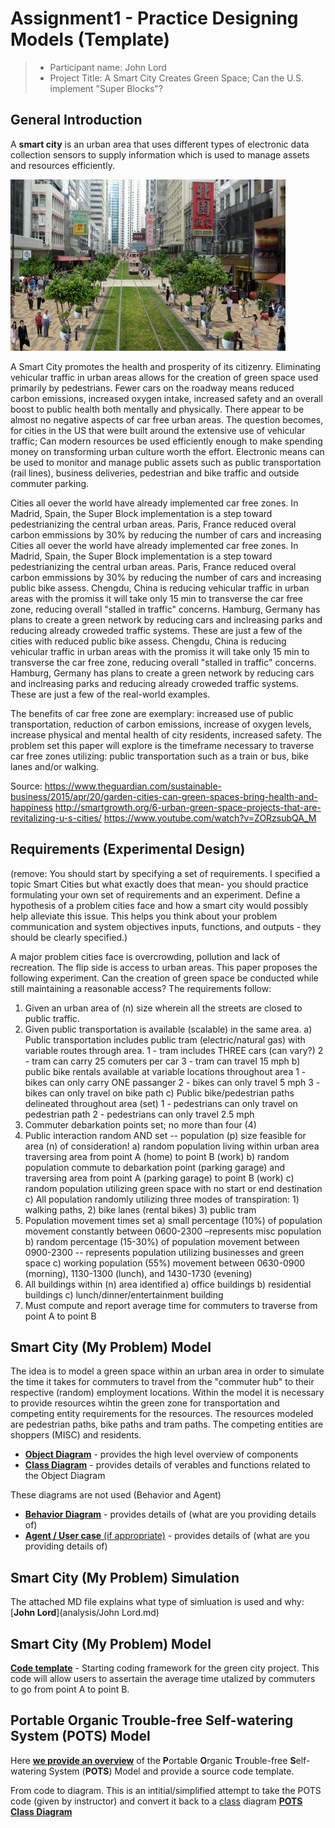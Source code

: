 # Assignment1 - Practice Designing Models (Template)


> * Participant name: John Lord
> * Project Title: A Smart City Creates Green Space; Can the U.S. implement "Super Blocks"?

## General Introduction

A **smart city** is an urban area that uses different types of electronic data collection sensors to supply information which is used to manage assets and resources efficiently.

![Image of Smart City](images/smart_city_green_space.jpg)

A Smart City promotes the health and prosperity of its citizenry.    Eliminating vehicular traffic in urban areas allows for the creation of green space used primarily by pedestrians.  Fewer cars on the roadway means reduced carbon emissions, increased oxygen intake, increased safety and an overall boost to public health both mentally and physically.  There appear to be almost no negative aspects of car free urban areas.  The question becomes, for cities in the US that were built around the extensive use of vehicular traffic; Can modern resources be used efficiently enough to make spending money on transforming urban culture worth the effort.  Electronic means can be used to monitor and manage public assets such as public transportation (rail lines), business deliveries, pedestrian and bike traffic and outside commuter parking.

Cities all oever the world have already implemented car free zones.  In Madrid, Spain, the Super Block implementation is a step toward pedestrianizing the central urban areas. Paris, France reduced overal carbon emmissions by 30% by reducing the number of cars and increasing Cities all oever the world have already implemented car free zones.  In Madrid, Spain, the Super Block implementation is a step toward pedestrianizing the central urban areas. Paris, France reduced overal carbon emmissions by 30% by reducing the number of cars and increasing public bike assess.  Chengdu, China is reducing vehicular traffic in urban areas with the promiss it will take only 15 min to transverse the car free zone, reducing overall "stalled in traffic" concerns.  Hamburg, Germany has plans to create a green network by reducing cars and inclreasing parks and reducing already croweded traffic systems.  These are just a few of the cities with reduced public bike assess.  Chengdu, China is reducing vehicular traffic in urban areas with the promiss it will take only 15 min to transverse the car free zone, reducing overall "stalled in traffic" concerns.  Hamburg, Germany has plans to create a green network by reducing cars and inclreasing parks and reducing already croweded traffic systems.  These are just a few of the real-world examples.

The benefits of car free zone are exemplary: increased use of public transportation, reduction of carbon emissions, increase of oxygen levels, increase physical and mental health of city residents, increased safety.  The problem set this paper will explore is the timeframe necessary to traverse car free zones utilizing: public transportation such as a train or bus, bike lanes and/or walking.

Source:
https://www.theguardian.com/sustainable-business/2015/apr/20/garden-cities-can-green-spaces-bring-health-and-happiness
http://smartgrowth.org/6-urban-green-space-projects-that-are-revitalizing-u-s-cities/
https://www.youtube.com/watch?v=ZORzsubQA_M

## Requirements (Experimental Design)

(remove: You should start by specifying a set of requirements. I specified a topic Smart Cities but what exactly does that mean-  you should practice formulating your own set of requirements and an experiment. Define a hypothesis of a problem cities face and how a smart city would possibly help alleviate this issue. This helps you think about your problem communication and system objectives inputs, functions, and outputs - they should be clearly specified.)

A major problem cities face is overcrowding, pollution and lack of recreation.  The flip side is access to urban areas.  This paper proposes the following experiment.  Can the creation of green space be conducted while still maintaining a reasonable access?  The requirements follow:
1)  Given an urban area of (n) size wherein all the streets are closed to public traffic.
2)  Given public transportation is available (scalable) in the same area.
     a)  Public transportation includes public tram (electric/natural gas) with variable routes through area.
          1 - tram includes THREE cars (can vary?)
          2 - tram can carry 25 comuters per car
          3 - tram can travel 15 mph
     b)  public bike rentals available at variable locations throughout area
          1 - bikes can only carry ONE passanger
          2 - bikes can only travel 5 mph
          3 - bikes can only travel on bike path
     c)  Public bike/pedestrian paths delineated throughout area (set)
          1 - pedestrians can only travel on pedestrian path
          2 - pedestrians can only travel 2.5 mph
3)  Commuter debarkation points set; no more than four (4)
4) Public interaction random AND set  -- population (p) size feasible for area (n) of consideration!
     a)  random population living within urban area traversing area from point A (home) to point B (work)
     b)  random population commute to debarkation point (parking garage) and traversing area from point A (parking garage) to point B (work)
     c)  random population utilizing green space with no start or end destination
     c)  All population randomly utilizing three modes of transpiration: 1) walking paths, 2) bike lanes (rental bikes) 3) public tram
5)  Population movement times set
     a)  small percentage (10%) of population movement constantly between 0600-2300 –represents misc population
     b)  random percentage (15-30%) of population movement between 0900-2300  -- represents population utilizing businesses and green space
     c)  working population (55%) movement between 0630-0900 (morning), 1130-1300 (lunch), and 1430-1730 (evening)
6)  All buildings within (n) area identified
     a) office buildings
     b) residential buildings
     c) lunch/dinner/entertainment building
7)  Must compute and report average time for commuters to traverse from point A to point B

## Smart City (My Problem) Model

The idea is to model a green space within an urban area in order to simulate the time it takes for commuters to travel from the "commuter hub" to their respective (random) employment locations.  Within the model it is necessary to provide resources wihtin the green zone for transportation and competing entity requirements for the resources.  The resources modeled are pedestrian paths, bike paths and tram paths.  The competing entities are shoppers (MISC) and residents.

* [**Object Diagram**](model/object_diagram_green.md) - provides the high level overview of components
* [**Class Diagram**](model/class_diagram_green.md) - provides details of verables and functions related to the Object Diagram

These diagrams are not used (Behavior and Agent)

* [**Behavior Diagram**](model/behavior_diagram.md) - provides details of (what are you providing details of)
* [**Agent / User case** (if appropriate)](model/agent_usecase_diagram.md) - provides details of (what are you providing details of)

## Smart City (My Problem) Simulation

The attached MD file explains what type of simluation is used and why: [**John Lord**](analysis/John Lord.md)


## Smart City (My Problem) Model
[**Code template**](code/README.md) - Starting coding framework for the green city project.  This code will allow users to assertain the average time utalized by commuters to go from point A to point B.

## **P**ortable **O**rganic **T**rouble-free **S**elf-watering System (**POTS**) Model
Here [**we provide an overview**](code/POTS_system/README.md) of the **P**ortable **O**rganic **T**rouble-free **S**elf-watering System (**POTS**) Model and provide a source code template.


From code to diagram.  This is an intitial/simplified attempt to take the POTS code (given by instructor) and convert it back to a [class](http://www.google.com) diagram [**POTS Class Diagram**](code/green_city/POTS_class_diagram.png)